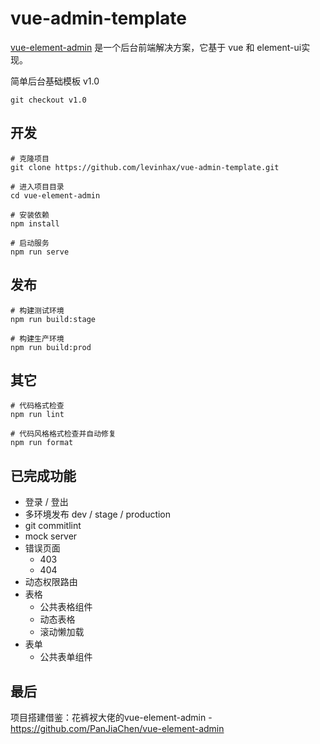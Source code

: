 # vue-admin-template

[vue-element-admin](https://github.com/levinhax/vue-admin-template) 是一个后台前端解决方案，它基于 vue 和 element-ui实现。

简单后台基础模板 v1.0
```
git checkout v1.0
```

## 开发

```
# 克隆项目
git clone https://github.com/levinhax/vue-admin-template.git

# 进入项目目录
cd vue-element-admin

# 安装依赖
npm install

# 启动服务
npm run serve
```

## 发布

```
# 构建测试环境
npm run build:stage

# 构建生产环境
npm run build:prod
```

## 其它

```
# 代码格式检查
npm run lint

# 代码风格格式检查并自动修复
npm run format
```

## 已完成功能

- 登录 / 登出
- 多环境发布 dev / stage / production
- git commitlint
- mock server
- 错误页面
    - 403
    - 404
- 动态权限路由
- 表格
    - 公共表格组件
    - 动态表格
    - 滚动懒加载
- 表单
    - 公共表单组件

## 最后

项目搭建借鉴：花裤衩大佬的vue-element-admin - https://github.com/PanJiaChen/vue-element-admin
